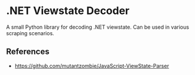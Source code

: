 # .NET Viewstate Decoder

A small Python library for decoding .NET viewstate. Can be used in various scraping scenarios.

## References

 - https://github.com/mutantzombie/JavaScript-ViewState-Parser
